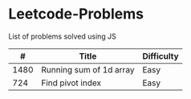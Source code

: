 # Leetcode-Problems

List of problems solved using JS

| # | Title | Difficulty |
|---| ----- | ---------- |
| 1480 | Running sum of 1d array | Easy |
| 724 | Find pivot index | Easy |
